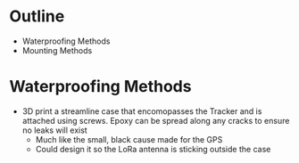 # Outline
* Waterproofing Methods
* Mounting Methods


# Waterproofing Methods

* 3D print a streamline case that encomopasses the Tracker and is attached using screws. Epoxy can be spread along any cracks to ensure no leaks will exist
    * Much like the small, black cause made for the GPS
    * Could design it so the LoRa antenna is sticking outside the case